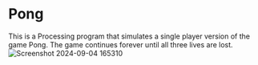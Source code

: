# Pong
This is a Processing program that simulates a single player version of the game Pong. The game continues forever until all three lives are lost. 
![Screenshot 2024-09-04 165310](https://github.com/user-attachments/assets/401de6b6-5dee-4f56-8e12-25efabcb8b6d)
